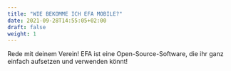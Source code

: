 ```yaml
---
title: "WIE BEKOMME ICH EFA MOBILE?"
date: 2021-09-28T14:55:05+02:00
draft: false
weight: 1
---
```


Rede mit deinem Verein! EFA ist eine Open-Source-Software, die ihr ganz einfach aufsetzen und verwenden könnt!
